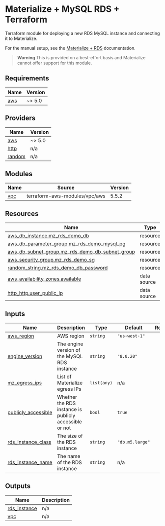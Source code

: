 <!-- BEGIN_TF_DOCS -->
# Materialize + MySQL RDS + Terraform

Terraform module for deploying a new RDS MySQL instance and connecting it to Materialize.

For the manual setup, see the [Materialize + RDS](TODO) documentation.

> **Warning** This is provided on a best-effort basis and Materialize cannot offer support for this module.

## Requirements

| Name | Version |
|------|---------|
| <a name="requirement_aws"></a> [aws](#requirement\_aws) | ~> 5.0 |

## Providers

| Name | Version |
|------|---------|
| <a name="provider_aws"></a> [aws](#provider\_aws) | ~> 5.0 |
| <a name="provider_http"></a> [http](#provider\_http) | n/a |
| <a name="provider_random"></a> [random](#provider\_random) | n/a |

## Modules

| Name | Source | Version |
|------|--------|---------|
| <a name="module_vpc"></a> [vpc](#module\_vpc) | terraform-aws-modules/vpc/aws | 5.5.2 |

## Resources

| Name | Type |
|------|------|
| [aws_db_instance.mz_rds_demo_db](https://registry.terraform.io/providers/hashicorp/aws/latest/docs/resources/db_instance) | resource |
| [aws_db_parameter_group.mz_rds_demo_mysql_pg](https://registry.terraform.io/providers/hashicorp/aws/latest/docs/resources/db_parameter_group) | resource |
| [aws_db_subnet_group.mz_rds_demo_db_subnet_group](https://registry.terraform.io/providers/hashicorp/aws/latest/docs/resources/db_subnet_group) | resource |
| [aws_security_group.mz_rds_demo_sg](https://registry.terraform.io/providers/hashicorp/aws/latest/docs/resources/security_group) | resource |
| [random_string.mz_rds_demo_db_password](https://registry.terraform.io/providers/hashicorp/random/latest/docs/resources/string) | resource |
| [aws_availability_zones.available](https://registry.terraform.io/providers/hashicorp/aws/latest/docs/data-sources/availability_zones) | data source |
| [http_http.user_public_ip](https://registry.terraform.io/providers/hashicorp/http/latest/docs/data-sources/http) | data source |

## Inputs

| Name | Description | Type | Default | Required |
|------|-------------|------|---------|:--------:|
| <a name="input_aws_region"></a> [aws\_region](#input\_aws\_region) | AWS region | `string` | `"us-west-1"` | no |
| <a name="input_engine_version"></a> [engine\_version](#input\_engine\_version) | The engine version of the MySQL RDS instance | `string` | `"8.0.20"` | no |
| <a name="input_mz_egress_ips"></a> [mz\_egress\_ips](#input\_mz\_egress\_ips) | List of Materialize egress IPs | `list(any)` | n/a | yes |
| <a name="input_publicly_accessible"></a> [publicly\_accessible](#input\_publicly\_accessible) | Whether the RDS instance is publicly accessible or not | `bool` | `true` | no |
| <a name="input_rds_instance_class"></a> [rds\_instance\_class](#input\_rds\_instance\_class) | The size of the RDS instance | `string` | `"db.m5.large"` | no |
| <a name="input_rds_instance_name"></a> [rds\_instance\_name](#input\_rds\_instance\_name) | The name of the RDS instance | `string` | n/a | yes |

## Outputs

| Name | Description |
|------|-------------|
| <a name="output_rds_instance"></a> [rds\_instance](#output\_rds\_instance) | n/a |
| <a name="output_vpc"></a> [vpc](#output\_vpc) | n/a |
<!-- END_TF_DOCS -->